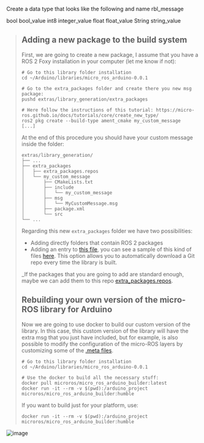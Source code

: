 Create a data type that looks like the following and name rbl_message

bool bool_value
int8 integer_value
float float_value
String string_value

> ## Adding a new package to the build system
> First, we are going to create a new package, I assume that you have a ROS 2 Foxy installation in your computer (let me know if not):
> 
> ```shell
> # Go to this library folder installation
> cd ~/Arduino/libraries/micro_ros_arduino-0.0.1
> 
> # Go to the extra_packages folder and create there you new msg package:
> pushd extras/library_generation/extra_packages
> 
> # Here follow the instructions of this tutorial: https://micro-ros.github.io/docs/tutorials/core/create_new_type/
> ros2 pkg create --build-type ament_cmake my_custom_message
> [...]
> ```
> 
> At the end of this procedure you should have your custom message inside the folder:
> 
> ```shell
> extras/library_generation/
> ├── ...
> ├── extra_packages
> │   ├── extra_packages.repos
> │   └── my_custom_message
> │       ├── CMakeLists.txt
> │       ├── include
> │       │   └── my_custom_message
> │       ├── msg
> │       │   └── MyCustomMessage.msg
> │       ├── package.xml
> │       └── src
> └── ...
> ```
> 
> Regarding this new `extra_packages` folder we have two possibilities:
> 
> * Adding directly folders that contain ROS 2 packages
> * Adding an entry to [this file](https://github.com/micro-ROS/micro_ros_arduino/blob/foxy/extras/library_generation/extra_packages/extra_packages.repos), you can see a sample of this kind of files [here](https://github.com/micro-ROS/micro_ros_setup/blob/foxy/config/agent_uros_packages.repos). This option allows you to automatically download a Git repo every time the library is built.
> 
> _If the packages that you are going to add are standard enough, maybe we can add them to this repo [extra_packages.repos](https://github.com/micro-ROS/micro_ros_arduino/blob/foxy/extras/library_generation/extra_packages/extra_packages.repos). 
> 
> ## Rebuilding your own version of the micro-ROS library for Arduino
> Now we are going to use docker to build our custom version of the library. In this case, this custom version of the library will have the extra msg that you just have included, but for example, is also possible to modify the configuration of the micro-ROS layers by customizing some of the [.meta files](https://github.com/micro-ROS/micro_ros_arduino/blob/foxy/extras/library_generation/colcon.meta).
> 
> ```shell
> # Go to this library folder installation
> cd ~/Arduino/libraries/micro_ros_arduino-0.0.1
> 
> # Use the docker to build all the necessary stuff:
> docker pull microros/micro_ros_arduino_builder:latest
> docker run -it --rm -v $(pwd):/arduino_project microros/micro_ros_arduino_builder:humble
> ```
> 
>
> 
> If you want to build just for your platform, use:
> 
> ```shell
> docker run -it --rm -v $(pwd):/arduino_project microros/micro_ros_arduino_builder:humble
> ```
> 




![image](https://github.com/krishna4104/RigBetel_Labs_Micro_Ros/assets/140909916/0de66791-aa81-4839-8f9a-a415a909f042)
